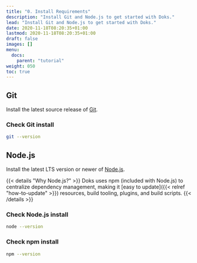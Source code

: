 ```yaml
---
title: "0. Install Requirements"
description: "Install Git and Node.js to get started with Doks."
lead: "Install Git and Node.js to get started with Doks."
date: 2020-11-18T08:20:35+01:00
lastmod: 2020-11-18T08:20:35+01:00
draft: false
images: []
menu:
  docs:
    parent: "tutorial"
weight: 050
toc: true
---
```


## Git

Install the latest source release of [Git](https://git-scm.com/).

### Check Git install

```bash
git --version
```

## Node.js

Install the latest LTS version or newer of [Node.js](https://nodejs.org/).

{{< details "Why Node.js?" >}}
Doks uses npm (included with Node.js) to centralize dependency management, making it [easy to update]({{< relref "how-to-update" >}}) resources, build tooling, plugins, and build scripts.
{{< /details >}}

### Check Node.js install

```bash
node --version
```

### Check npm install

```bash
npm --version
```
